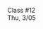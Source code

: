 <div class="lecture2">

<div class="column_date">
<p markdown="block">

Class #12 <br>
Thu, 3/05

</p>
</div>
<div class="column_materials">
<p markdown="block">



</p>
</div>

<div class="column_assign">
<p markdown="block">



</p>
</div>

</div>

